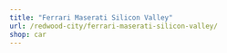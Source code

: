 ```yaml
---
title: "Ferrari Maserati Silicon Valley"
url: /redwood-city/ferrari-maserati-silicon-valley/
shop: car
---
```

